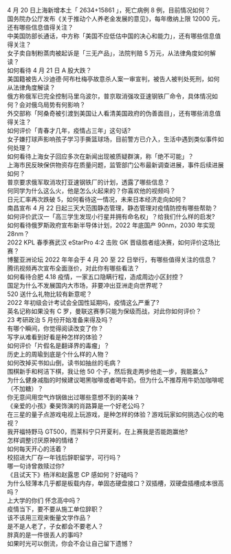 4 月 20 日上海新增本土「 2634+15861 」，死亡病例 8 例，目前情况如何？  
国务院办公厅发布《关于推动个人养老金发展的意见》，每年缴纳上限 12000 元，还有哪些信息值得关注？  
中美国防部长通话，中方称「美国不应低估中国的决心和能力」，还有哪些信息值得关注？  
女子卖自制粉蒸肉被起诉是「三无产品」，法院判赔 5 万元，从法律角度如何解读？  
如何看待 4 月 21 日 A 股大跌？  
美国籍被告人沙迪德·阿布杜梅亭故意杀人案一审宣判，被告人被判处死刑，如何从法律角度解读？  
俄方称俄军已完全控制马里乌波尔，普京取消强攻亚速钢铁厂命令，具体情况如何？会对俄乌局势有何影响？  
外交部称「阿桑奇被引渡到美国让人看清美国政府的伪善面目」，还有哪些消息值得关注？  
如何评价「青春才几年，疫情占三年」这句话?  
女子嫌打球声影响孩子学习手撕篮球场，目前警方已介入，生活中遇到类似事件如何处理？  
如何看待上海女子回应多次在新闻出现被质疑群演，称「绝不可能」？  
上海市民反映保供物资存在质量问题，监管部门公布最新调查进展，事件后续进展如何？  
普京要求俄军取消攻打亚速钢铁厂的计划，透露了哪些信息？  
何同学为什么这么火，他是怎么火起来的？你喜欢他的视频吗？  
日元汇率再次跌破 5，如何看待这一情况，未来日本经济走向如何？  
南昌宣布 4 月 22 日起三天大范围静态管理，静态管理对疫情防控有哪些帮助？  
如何评价武汉一「高三学生发现小行星并拥有命名权」？给我们什么样的启发?  
如何看待俄罗斯政府宣布新半导体计划，2022 年底国产 90nm，2030 年实现 28nm？  
2022 KPL 春季赛武汉 eStarPro 4:2 击败 GK 晋级胜者组决赛，如何评价这场比赛？  
博鳌亚洲论坛 2022 年年会于 4 月 20 至 22 日举行，有哪些值得关注的信息？  
腾讯视频再次宣布全面涨价，对此你有哪些看法？  
如何看待合肥 4.18 疫情，一家五口隐瞒行程，造成周边小区封控？  
国足为什么不发展国内大市场，非要冲出亚洲走向世界呢？  
520 送什么礼物比较有新意呢？  
2022 年初级会计考试会全国性延期吗，疫情这么严重了?  
英名记称如果没有 C 罗，曼联这赛季只能为保级而战，对此你如何评价？  
23 考研政治 5 月份开始准备来得及吗？  
有哪个瞬间，你觉得阅读改变了你？  
写字从难看到好看是种怎样的体验？  
如何评价「片假名是翻译界的毒瘤」？  
历史上的周瑜到底是个什么样的人物？  
如何改掉买书如山倒，读书如抽丝的毛病？  
围棋新手和柯洁下棋，我让他 50 个子，然后我走两步他走一步，我能赢么?  
为什么健身减脂的时候建议喝黑咖啡或者喝牛奶，但为什么不推荐用牛奶加咖啡呢（不加糖）？  
你无意间用空气炸锅做出过哪些意想不到的美味？  
《亲爱的小孩》秦昊饰演的肖路算是一个好老公吗？  
在三星的量子点游戏电视上玩游戏，是种怎样的体验？游戏玩家如何挑选心仪的电视？  
我开福特野马 GT500，而莱科宁只开夏利，在上赛我是否能跑赢他?  
怎样调整讨厌原神的情绪？  
如何每天开心的活着？  
校招进大厂存一年钱后辞职留学，可行吗？  
哪一句诗曾救赎过你?  
《且试天下》杨洋和赵露思 CP 感如何？好磕吗？  
为什么轻薄本几乎都是板载内存，单固态硬盘接口？双插槽，双硬盘插槽成本很高吗？  
上大学的你们 怀念高中吗？  
疫情当下，要不要从施工单位辞职？  
该不该用三观来衡量文学作品？  
是不是人老了，子女都会不要老人？  
胖真的是一件很丢人的事吗?  
如果时光可以倒流，你会不会让自己留下遗憾？  
